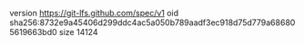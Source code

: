 version https://git-lfs.github.com/spec/v1
oid sha256:8732e9a45406d299ddc4ac5a050b789aadf3ec918d75d779a686805619663bd0
size 14124
